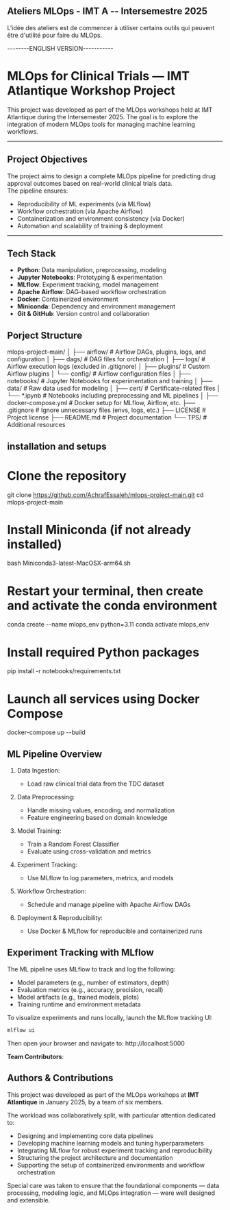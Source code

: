 ## Ateliers MLOps - IMT A -- Intersemestre 2025

L'idée des ateliers est de commencer à utiliser certains outils qui peuvent être d'utilité pour faire du MLOps.


   --------ENGLISH VERSION-----------
# MLOps for Clinical Trials — IMT Atlantique Workshop Project

This project was developed as part of the MLOps workshops held at IMT Atlantique during the Intersemester 2025. The goal is to explore the integration of modern MLOps tools for managing machine learning workflows.

-------------------------
##  Project Objectives

The project aims to design a complete MLOps pipeline for predicting drug approval outcomes based on real-world clinical trials data.  
The pipeline ensures:

- Reproducibility of ML experiments (via MLflow)
- Workflow orchestration (via Apache Airflow)
- Containerization and environment consistency (via Docker)
- Automation and scalability of training & deployment

---

##  Tech Stack

- **Python**: Data manipulation, preprocessing, modeling
- **Jupyter Notebooks**: Prototyping & experimentation
- **MLflow**: Experiment tracking, model management
- **Apache Airflow**: DAG-based workflow orchestration
- **Docker**: Containerized environment
- **Miniconda**: Dependency and environment management
- **Git & GitHub**: Version control and collaboration

## Porject Structure 
mlops-project-main/
│
├── airflow/                    # Airflow DAGs, plugins, logs, and configuration
│   ├── dags/                  # DAG files for orchestration
│   ├── logs/                  # Airflow execution logs (excluded in .gitignore)
│   ├── plugins/               # Custom Airflow plugins
│   └── config/                # Airflow configuration files
│
├── notebooks/                 # Jupyter Notebooks for experimentation and training
│   ├── data/                 # Raw data used for modeling
│   ├── cert/                 # Certificate-related files
│   └── *.ipynb               # Notebooks including preprocessing and ML pipelines
│
├── docker-compose.yml         # Docker setup for MLflow, Airflow, etc.
├── .gitignore                 # Ignore unnecessary files (envs, logs, etc.)
├── LICENSE                    # Project license
├── README.md                  # Project documentation
└── TPS/                       # Additional resources

## installation and setups 

# Clone the repository
git clone https://github.com/AchrafEssaleh/mlops-project-main.git
cd mlops-project-main

# Install Miniconda (if not already installed)
bash Miniconda3-latest-MacOSX-arm64.sh

# Restart your terminal, then create and activate the conda environment
conda create --name mlops_env python=3.11
conda activate mlops_env

# Install required Python packages
pip install -r notebooks/requirements.txt

# Launch all services using Docker Compose
docker-compose up --build

## ML Pipeline Overview

1. Data Ingestion:
   - Load raw clinical trial data from the TDC dataset

2. Data Preprocessing:
   - Handle missing values, encoding, and normalization
   - Feature engineering based on domain knowledge

3. Model Training:
   - Train a Random Forest Classifier
   - Evaluate using cross-validation and metrics

4. Experiment Tracking:
   - Use MLflow to log parameters, metrics, and models

5. Workflow Orchestration:
   - Schedule and manage pipeline with Apache Airflow DAGs

6. Deployment & Reproducibility:
   - Use Docker & MLflow for reproducible and containerized runs

## Experiment Tracking with MLflow

The ML pipeline uses MLflow to track and log the following:

- Model parameters (e.g., number of estimators, depth)
- Evaluation metrics (e.g., accuracy, precision, recall)
- Model artifacts (e.g., trained models, plots)
- Training runtime and environment metadata

To visualize experiments and runs locally, launch the MLflow tracking UI:

```bash
mlflow ui
```

Then open your browser and navigate to:
http://localhost:5000


**Team Contributors**:
## Authors & Contributions

This project was developed as part of the MLOps workshops at **IMT Atlantique** in January 2025, by a team of six members.

The workload was collaboratively split, with particular attention dedicated to:

- Designing and implementing core data pipelines  
- Developing machine learning models and tuning hyperparameters  
- Integrating MLflow for robust experiment tracking and reproducibility  
- Structuring the project architecture and documentation  
- Supporting the setup of containerized environments and workflow orchestration  

Special care was taken to ensure that the foundational components — data processing, modeling logic, and MLOps integration — were well designed and extensible.










